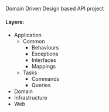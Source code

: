 Domain Driven Design based API project

#### Layers:
-   Application
    -   Common
        - Behaviours
        - Exceptions
        - Interfaces
        - Mappings
    -   Tasks
        - Commands
        - Queries
-   Domain
-   Infrastructure
-   Web
